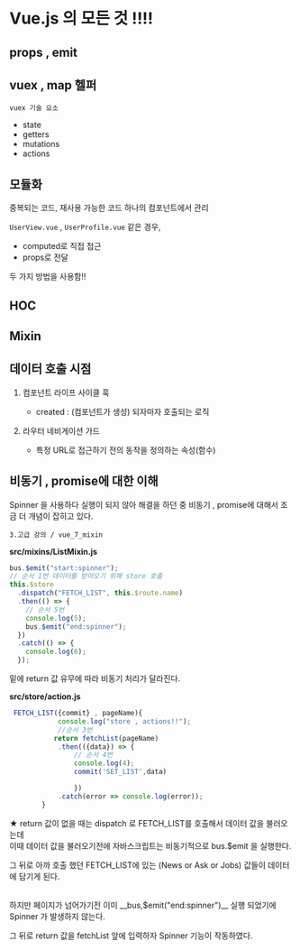 # Vue.js 의 모든 것 !!!!

## props , emit

## vuex , map 헬퍼

`vuex 기술 요소`

- state
- getters
- mutations
- actions

## 모듈화

중복되는 코드, 재사용 가능한 코드
하나의 컴포넌트에서 관리 <br/>

`UserView.vue` , `UserProfile.vue` 같은 경우, <br/>

- computed로 직접 접근
- props로 전달

두 가지 방법을 사용함!!

## HOC

## Mixin

## 데이터 호출 시점

1. 컴포넌트 라이프 사이클 훅

   - created : (컴포넌트가 생성) 되자마자 호출되는 로직

2. 라우터 네비게이션 가드
   - 특정 URL로 접근하기 전의 동작을 정의하는 속성(함수)

## 비동기 , promise에 대한 이해

Spinner 을 사용하다 실행이 되지 않아 해결을 하던 중
비동기 , promise에 대해서 조금 더 개념이 잡히고 있다.

`3.고급 강의 / vue_7_mixin `
<br/>

**src/mixins/ListMixin.js**

```javascript
bus.$emit("start:spinner");
// 순서 1번 데이터를 받아오기 위해 store 호출
this.$store
  .dispatch("FETCH_LIST", this.$route.name)
  .then(() => {
    // 순서 5번
    console.log(5);
    bus.$emit("end:spinner");
  })
  .catch(() => {
    console.log(6);
  });
```

밑에 return 값 유무에 따라 비동기 처리가 달라진다.

**src/store/action.js**

```javascript
 FETCH_LIST({commit} , pageName){
            console.log("store , actions!!");
            //순서 3번
           return fetchList(pageName)
            .then(({data}) => {
                // 순서 4번
                console.log(4);
                commit('SET_LIST',data)

                })
            .catch(error => console.log(error));
        }

```

★
return 값이 없을 때는 dispatch 로 FETCH_LIST를 호출해서 데이터 값을 불러오는데 <br/>
이때 데이터 값을 불러오기전에 자바스크립트는 비동기적으로 bus.$emit 을 실행한다.

그 뒤로 아까 호출 했던 FETCH_LIST에 있는 (News or Ask or Jobs) 값들이
데이터에 담기게 된다.

<br/>
하지만 페이지가 넘어가기전 이미 __bus,$emit("end:spinner")__ 실행 되었기에
Spinner 가 발생하지 않는다. <br/>

그 뒤로 return 값을 fetchList 앞에 입력하자 Spinner 기능이 작동하였다.

